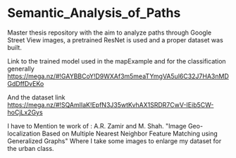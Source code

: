 # Semantic_Analysis_of_Paths
Master thesis repository with the aim to analyze paths through Google Street View images, a pretrained ResNet is used and a proper dataset was built.


Link to the trained model used in the mapExample and for the classification generally 
https://mega.nz/#!GAYBBCoY!D9WXAf3m5meaTYmgVA5ul6C32J7HA3nMDGdDffDvEKo 

And the dataset link 
https://mega.nz/#!SQAmlIaK!EpfN3J35wtKvhAX1SRDR7CwV-IEib5CW-hoCjLx2Gys

I have to Mention te work of :
A.R. Zamir and M. Shah. "Image Geo-localization Based on Multiple Nearest Neighbor Feature Matching using Generalized Graphs"
Where I take some images to enlarge my dataset for the urban class.
